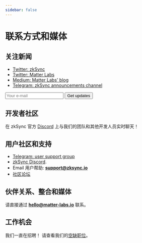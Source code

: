 ```yaml
---
sidebar: false
---
```


# 联系方式和媒体

## 关注新闻

- [Twitter: zkSync](https://twitter.com/zksync)
- [Twitter: Matter Labs](https://twitter.com/the_matter_labs)
- [Medium: Matter Labs' blog](https://medium.com/matter-labs)
- [Telegram: zkSync announcements channel](https://t.me/zksync)

<form
action="//dev.us4.list-manage.com/subscribe/post?u=ef8545da9c594ae082297352d&id=fa715c9af0"
method="post"
id="mc-embedded-subscribe-form"
name="mc-embedded-subscribe-form"
target="_blank"
novalidate
>
<div id="mc_embed_signup_scroll">
    <!-- <label for="mce-EMAIL">Email Address </label> -->
    <input
        aria-label="Search"
        type="email"
        value
        name="EMAIL"
        id="mce-EMAIL"
        placeholder="Your e-mail"
        class="newsletter-input"
    />
    <input
        type="submit"
        value="Get updates"
        name="subscribe"
        id="mc-embedded-subscribe"
        class="newsletter-button"
    />
    <!-- real people should not fill this in and expect good things - do not remove this or risk form bot signups-->
    <div style="position: absolute; left: -5000px;" aria-hidden="true">
    <input type="text" name="b_ef8545da9c594ae082297352d_fa715c9af0" tabindex="-1" value />
    </div>
</div>
</form>

## 开发者社区

在 zkSync 官方 [Discord](https://discord.gg/px2aR7w) 上与我们的团队和其他开发人员实时聊天！

## 用户社区和支持

- [Telegram: user support group](https://t.me/zksync_support)
- [zkSync Discord](https://discord.gg/px2aR7w).
- Email 用户帮助: **support@zksync.io**
- [社区论坛](https://community.zksync.io/)

## 伙伴关系、整合和媒体

请直接通过 **hello@matter-labs.io** 联系。

## 工作机会

我们一直在招聘！ 请查看我们的[空缺职位](https://www.notion.so/matterlabs/Career-at-Matter-Labs-4a69ed0f7acb45c89f662cf12dbc2464)。
